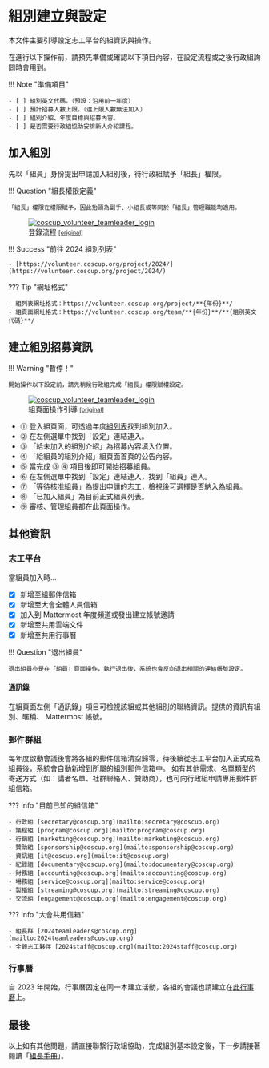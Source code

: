 # 組別建立與設定

本文件主要引導設定志工平台的組資訊與操作。

在進行以下操作前，請預先準備或確認以下項目內容，在設定流程或之後行政組詢問時會用到。

!!! Note "準備項目"

    - [ ] 組別英文代碼。（預設：沿用前一年度）
    - [ ] 預計招募人數上限。（達上限人數無法加入）
    - [ ] 組別介紹、年度目標與招募內容。
    - [ ] 是否需要行政組協助安排新人介紹課程。

## 加入組別

先以「組員」身份提出申請加入組別後，待行政組賦予「組長」權限。

!!! Question "組長權限定義"

    「組長」權限在權限賦予，因此抬頭為副手、小組長或等同於「組長」管理職能均適用。

<figure markdown>
  <a href="https://volunteer.coscup.org/doc/docs_team_leaders.svg">
    <img alt="coscup_volunteer_teamleader_login" src="https://volunteer.coscup.org/doc/docs_team_leaders.svg">
  </a>
  <figcaption>登錄流程 <small><a href="https://volunteer.coscup.org/doc/docs_team_leaders.svg">[original]</a></small></figcaption>
</figure>

!!! Success "前往 2024 組別列表"

    - [https://volunteer.coscup.org/project/2024/](https://volunteer.coscup.org/project/2024/)

??? Tip "網址格式"

    - 組列表網址格式：https://volunteer.coscup.org/project/**{年份}**/
    - 組頁面網址格式：https://volunteer.coscup.org/team/**{年份}**/**{組別英文代碼}**/

## 建立組別招募資訊

!!! Warning "暫停！"

    開始操作以下設定前，請先稍候行政組完成「組長」權限賦權設定。

<figure markdown>
  <a href="https://volunteer.coscup.org/doc/docs_team_edit.svg">
    <img alt="coscup_volunteer_teamleader_login" src="https://volunteer.coscup.org/doc/docs_team_edit.svg">
  </a>
  <figcaption>組頁面操作引導 <small><a href="https://volunteer.coscup.org/doc/docs_team_edit.svg">[original]</a></small></figcaption>
</figure>

- ⓵ 登入組頁面，可透過年度[組列表](https://volunteer.coscup.org/project/2024/)找到組別加入。
- ⓶ 在左側選單中找到「設定」連結連入。
- ⓷ 「給未加入的組別介紹」為招募內容填入位置。
- ⓸ 「給組員的組別介紹」組頁面首頁的公告內容。
- ⓹ 當完成 ⓷ ⓸ 項目後即可開始招募組員。
- ⓺ 在左側選單中找到「設定」連結連入，找到「組員」連入。
- ⓻ 「等待核准組員」為提出申請的志工，檢視後可選擇是否納入為組員。
- ⓼ 「已加入組員」為目前正式組員列表。
- ⓽ 審核、管理組員都在此頁面操作。

## 其他資訊

### 志工平台

當組員加入時...

- [x] 新增至組郵件信箱
- [x] 新增至大會全體人員信箱
- [x] 加入到 Mattermost 年度頻道或發出建立帳號邀請
- [x] 新增至共用雲端文件
- [x] 新增至共用行事曆

!!! Question "退出組員"

    退出組員亦是在「組員」頁面操作，執行退出後，系統也會反向退出相關的連結帳號設定。

#### 通訊錄

在組頁面左側「通訊錄」項目可檢視該組或其他組別的聯絡資訊。提供的資訊有組別、暱稱、 Mattermost 帳號。

### 郵件群組

每年度啟動會議後會將各組的郵件信箱清空歸零，待後續從志工平台加入正式成為組員後，系統會自動新增到所屬的組別郵件信箱中。
如有其他需求、名單類型的寄送方式（如：講者名單、社群聯絡人、贊助商），也可向行政組申請專用郵件群組信箱。

??? Info "目前已知的組信箱"

    - 行政組 [secretary@coscup.org](mailto:secretary@coscup.org)
    - 議程組 [program@coscup.org](mailto:program@coscup.org)
    - 行銷組 [marketing@coscup.org](mailto:marketing@coscup.org)
    - 贊助組 [sponsorship@coscup.org](mailto:sponsorship@coscup.org)
    - 資訊組 [it@coscup.org](mailto:it@coscup.org)
    - 紀錄組 [documentary@coscup.org](mailto:documentary@coscup.org)
    - 財務組 [accounting@coscup.org](mailto:accounting@coscup.org)
    - 場務組 [service@coscup.org](mailto:service@coscup.org)
    - 製播組 [streaming@coscup.org](mailto:streaming@coscup.org)
    - 交流組 [engagement@coscup.org](mailto:engagement@coscup.org)

??? Info "大會共用信箱"

    - 組長群 [2024teamleaders@coscup.org](mailto:2024teamleaders@coscup.org)
    - 全體志工夥伴 [2024staff@coscup.org](mailto:2024staff@coscup.org)

### 行事曆

自 2023 年開始，行事曆固定在同一本建立活動，各組的會議也請建立在[此行事曆](https://calendar.google.com/calendar/embed?src=c_a376ec8beb6ef0ab3acb5fe3213880dfcbba50ce89107532aacbfdda71c6e294%40group.calendar.google.com&ctz=Asia%2FTaipei)上。

## 最後

以上如有其他問題，請直接聯繫行政組協助，完成組別基本設定後，下一步請接著閱讀「[組長手冊](../team_member_handbook)」。
